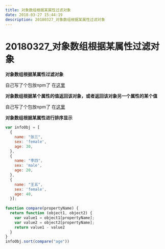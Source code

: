 ```yaml
---
title: 对象数组根据某属性过滤对象
date: 2018-03-27 15:44:19  
description: 20180327_对象数组根据某属性过滤对象
---
```

# 20180327_对象数组根据某属性过滤对象
**对象数组根据某属性过滤对象**

自己写了个包放npm了 在[这里](https://www.npmjs.com/package/remove-duplicate-object-by-attr)

**对象数组根据某个属性的值返回该对象，或者返回该对象另一个属性的某个值**

自己写了个包放npm了 在[这里](https://www.npmjs.com/package/get-attr-by-another-attr)

**对象数组根据某属性进行排序显示**

```js
var infoObj = [
  {
    name: "张三",
    sex: 'female',
    age: 30,
  },
  {
    name: "李四",
    sex: 'male',
    age: 20,
  },
  {
    name: "王五",
    sex: 'female',
    age: 40,
  }];
 
function compare(propertyName) {
  return function (object1, object2) {
    var value1 = object1[propertyName];
    var value2 = object2[propertyName];
    return value1 - value2
  }
}
infoObj.sort(compare("age"))
```